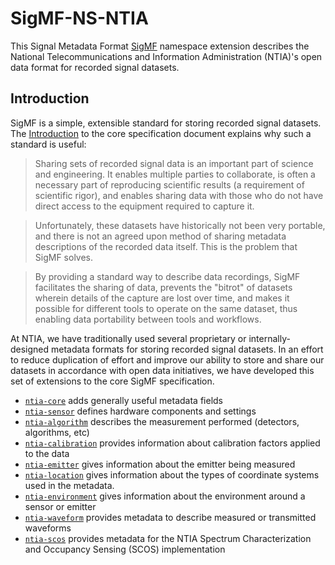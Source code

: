 # SigMF-NS-NTIA

This Signal Metadata Format [SigMF](https://github.com/gnuradio/SigMF) namespace extension describes the National
Telecommunications and Information Administration (NTIA)'s open data format for
recorded signal datasets.

## Introduction

SigMF is a simple, extensible standard for
storing recorded signal datasets. The
[Introduction](https://github.com/gnuradio/SigMF/blob/master/sigmf-spec.md#introduction)
to the core specification document explains why such a standard is useful:

> Sharing sets of recorded signal data is an important part of science and engineering. It enables multiple parties to collaborate, is often a necessary part of reproducing scientific results (a requirement of scientific rigor), and enables sharing data with those who do not have direct access to the equipment required to capture it.

> Unfortunately, these datasets have historically not been very portable, and there is not an agreed upon method of sharing metadata descriptions of the recorded data itself. This is the problem that SigMF solves.

> By providing a standard way to describe data recordings, SigMF facilitates the sharing of data, prevents the "bitrot" of datasets wherein details of the capture are lost over time, and makes it possible for different tools to operate on the same dataset, thus enabling data portability between tools and workflows.

At NTIA, we have traditionally used several proprietary or internally-designed
metadata formats for storing recorded signal datasets. In an effort to reduce
duplication of effort and improve our ability to store and share our datasets
in accordance with open data initiatives, we have developed this set of
extensions to the core SigMF specification.

- [`ntia-core`](ntia-core.sigmf-ext.md) adds generally useful metadata fields
- [`ntia-sensor`](ntia-sensor.sigmf-ext.md) defines hardware components and settings
- [`ntia-algorithm`](ntia-algorithm.sigmf-ext.md) describes the measurement performed (detectors, algorithms, etc)
- [`ntia-calibration`](ntia-calibration.sigmf-ext.md) provides information about calibration factors applied to the data
- [`ntia-emitter`](ntia-emitter.sigmf-ext.md) gives information about the emitter being measured
- [`ntia-location`](ntia-location.sigmf-ext.md) gives information about the types of coordinate systems used in the metadata. 
- [`ntia-environment`](ntia-environment.sigmf-ext.md) gives information about the environment around a sensor or emitter
- [`ntia-waveform`](ntia-waveform.sigmf-ext.md) provides metadata to describe measured or transmitted waveforms
- [`ntia-scos`](ntia-scos.sigmf-ext.md) provides metadata for the NTIA Spectrum Characterization and Occupancy Sensing (SCOS) implementation
